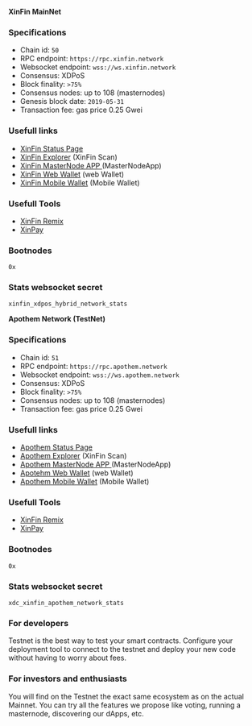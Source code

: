 
**XinFin MainNet**

### Specifications

- Chain id: `50`
- RPC endpoint: `https://rpc.xinfin.network`
- Websocket endpoint: `wss://ws.xinfin.network`
- Consensus: XDPoS
- Block finality: `>75%`
- Consensus nodes: up to 108 (masternodes)
- Genesis block date: `2019-05-31 `
- Transaction fee: gas price 0.25 Gwei

### Usefull links

- [XinFin Status Page](https://xinfin.network/#stats)
- [XinFin Explorer](https://explorer.xinfin.network) (XinFin Scan)
- [XinFin MasterNode APP ](https://master.xinfin.network) (MasterNodeApp)
- [XinFin Web Wallet](https://wallet.xinfin.network) (web Wallet)
- [XinFin Mobile Wallet](https://play.google.com/store/apps/details?id=com.xdcwallet&hl=en_IN) (Mobile Wallet)


### Usefull Tools
- [XinFin Remix](https://remix.xinfin.network)
- [XinPay](https://chrome.google.com/webstore/detail/xinpay/bocpokimicclpaiekenaeelehdjllofo?hl=en)

### Bootnodes

```
0x
```

### Stats websocket secret

`xinfin_xdpos_hybrid_network_stats`



**Apothem Network (TestNet)**

### Specifications

- Chain id: `51`
- RPC endpoint: `https://rpc.apothem.network`
- Websocket endpoint: `wss://ws.apothem.network`
- Consensus: XDPoS
- Block finality: `>75%`
- Consensus nodes: up to 108 (masternodes)
- Transaction fee: gas price 0.25 Gwei

### Usefull links

- [Apothem Status Page](https://apothem.network/#stats)
- [Apothem Explorer](https://explorer.apothem.network/) (XinFin Scan)
- [Apothem MasterNode APP ](https://master.apothem.network/) (MasterNodeApp)
- [Apotehm Web Wallet](https://wallet.apothem.network) (web Wallet)
- [Apothem Mobile Wallet](https://play.google.com/store/apps/details?id=com.xdcwallet&hl=en_IN) (Mobile Wallet)

### Usefull Tools

- [XinFin Remix](https://remix.xinfin.network)
- [XinPay](https://chrome.google.com/webstore/detail/xinpay/bocpokimicclpaiekenaeelehdjllofo?hl=en)

### Bootnodes

```
0x
```

### Stats websocket secret

`xdc_xinfin_apothem_network_stats`


### For developers

Testnet is the best way to test your smart contracts.
Configure your deployment tool to connect to the testnet and deploy your new code without having to worry about fees.

### For investors and enthusiasts

You will find on the Testnet the exact same ecosystem as on the actual Mainnet.
You can try all the features we propose like voting, running a masternode, discovering our dApps, etc.
